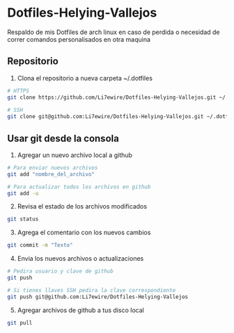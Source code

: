 # Dotfiles-Helying-Vallejos
Respaldo de mis Dotfiles de arch linux
en caso de perdida o necesidad de correr comandos personalisados en otra maquina

## Repositorio

1. Clona el repositorio a nueva carpeta ~/.dotfiles
```zsh
# HTTPS
git clone https://github.com/Li7ewire/Dotfiles-Helying-Vallejos.git ~/.dotfiles
 
# SSH
git clone git@github.com:Li7ewire/Dotfiles-Helying-Vallejos.git ~/.dotfiles
```


## Usar git desde la consola

1. Agregar un nuevo archivo local a github

``` zsh
# Para enviar nuevos archivos
git add "nombre_del_archivo"

# Para actualizar todos los archivos en github
git add -u 
```


2. Revisa el estado de los archivos modificados

```zsh
git status 
```


3. Agrega el comentario con los nuevos cambios 

``` zsh
git commit -m "Texto"
```


4. Envia los nuevos archivos o actualizaciones

```zsh
# Pedira usuario y clave de github
git push

# Si tienes llaves SSH pedira la clave correspondiente
git push git@github.com:Li7ewire/Dotfiles-Helying-Vallejos
```

5. Agregar archivos de github a tus disco local
```zsh
git pull
```






